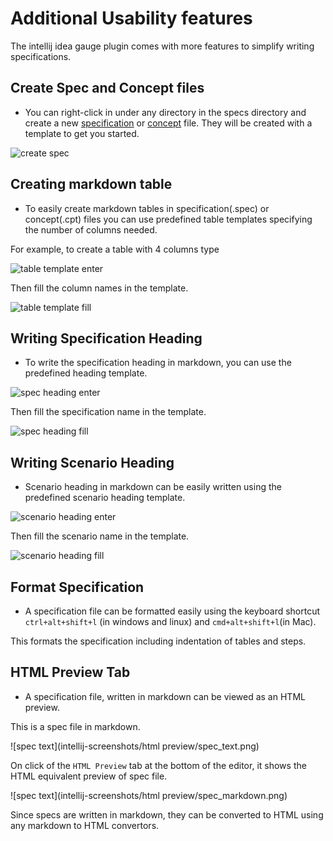 # Additional Usability features

The intellij idea gauge plugin comes with more features to simplify writing specifications.

## Create Spec and Concept files
* You can right-click in under any directory in the specs directory and create a new [specification](../specifications/README.md) or [concept](../specifications/concepts.md) file. They will be created with a template to get you started.

![create spec](intellij-screenshots/additional/create_spec_file.png "Spec creation")


## Creating markdown table
* To easily create markdown tables in specification(.spec) or concept(.cpt) files you can use predefined table templates specifying the number of columns needed.

For example, to create a table with 4 columns type

![table template enter](intellij-screenshots/additional/table_type.png "table template fill")

Then fill the column names in the template.

![table template fill](intellij-screenshots/additional/table_column_fill.png "table template fill")


## Writing Specification Heading

* To write the specification heading in markdown, you can use the predefined heading template.

![spec heading enter](intellij-screenshots/additional/spec_heading.png "spec heading enter")

Then fill the specification name in the template.

![spec heading fill](intellij-screenshots/additional/spec_heading_fill.png "spec heading fill")

## Writing Scenario Heading
* Scenario heading in markdown can be easily written using the predefined scenario heading template.

![scenario heading enter](intellij-screenshots/additional/sce_heading_enter.png "scenario heading enter")

Then fill the scenario name in the template.

![scenario heading fill](intellij-screenshots/additional/sce_heading_fill.png "sce heading fill")


## Format Specification
* A specification file can be formatted easily using the keyboard shortcut `ctrl+alt+shift+l` (in windows and linux) and `cmd+alt+shift+l`(in Mac).

This formats the specification including indentation of tables and steps.

## HTML Preview Tab

* A specification file, written in markdown can be viewed as an HTML preview.

This is a spec file in markdown.

![spec text](intellij-screenshots/html preview/spec_text.png)

On click of the `HTML Preview` tab at the bottom of the editor, it shows the HTML equivalent preview of spec file.

![spec text](intellij-screenshots/html preview/spec_markdown.png)

Since specs are written in markdown, they can be converted to HTML using any markdown to HTML convertors.

